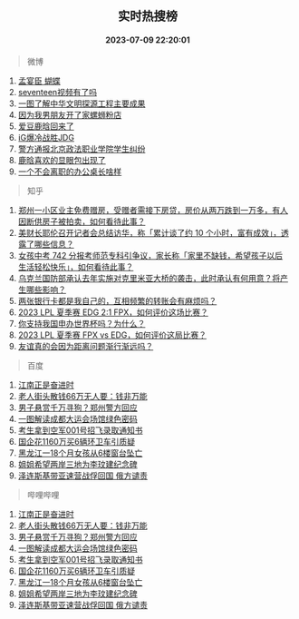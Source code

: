 <div align="center"><h2>实时热搜榜</h2><h4>2023-07-09 22:20:01</h4></div>

> 微博  

1. [孟宴臣 蝴蝶](https://s.weibo.com/weibo?q=%E5%AD%9F%E5%AE%B4%E8%87%A3%20%E8%9D%B4%E8%9D%B6&t=31&band_rank=1&Refer=top)<br />
2. [seventeen视频有了吗](https://s.weibo.com/weibo?q=seventeen%E8%A7%86%E9%A2%91%E6%9C%89%E4%BA%86%E5%90%97&t=31&band_rank=2&Refer=top)<br />
3. [一图了解中华文明探源工程主要成果](https://s.weibo.com/weibo?q=%23%E4%B8%80%E5%9B%BE%E4%BA%86%E8%A7%A3%E4%B8%AD%E5%8D%8E%E6%96%87%E6%98%8E%E6%8E%A2%E6%BA%90%E5%B7%A5%E7%A8%8B%E4%B8%BB%E8%A6%81%E6%88%90%E6%9E%9C%23&t=31&band_rank=3&Refer=top)<br />
4. [因为我男朋友开了家螺蛳粉店](https://s.weibo.com/weibo?q=%23%E5%9B%A0%E4%B8%BA%E6%88%91%E7%94%B7%E6%9C%8B%E5%8F%8B%E5%BC%80%E4%BA%86%E5%AE%B6%E8%9E%BA%E8%9B%B3%E7%B2%89%E5%BA%97%23&t=31&band_rank=4&Refer=top)<br />
5. [爱豆鹿晗回来了](https://s.weibo.com/weibo?q=%23%E7%88%B1%E8%B1%86%E9%B9%BF%E6%99%97%E5%9B%9E%E6%9D%A5%E4%BA%86%23&t=31&band_rank=5&Refer=top)<br />
6. [iG爆冷战胜JDG](https://s.weibo.com/weibo?q=%23iG%E7%88%86%E5%86%B7%E6%88%98%E8%83%9CJDG%23&t=31&band_rank=6&Refer=top)<br />
7. [警方通报北京政法职业学院学生纠纷](https://s.weibo.com/weibo?q=%23%E8%AD%A6%E6%96%B9%E9%80%9A%E6%8A%A5%E5%8C%97%E4%BA%AC%E6%94%BF%E6%B3%95%E8%81%8C%E4%B8%9A%E5%AD%A6%E9%99%A2%E5%AD%A6%E7%94%9F%E7%BA%A0%E7%BA%B7%23&t=31&band_rank=7&Refer=top)<br />
8. [鹿晗喜欢的显眼包出现了](https://s.weibo.com/weibo?q=%23%E9%B9%BF%E6%99%97%E5%96%9C%E6%AC%A2%E7%9A%84%E6%98%BE%E7%9C%BC%E5%8C%85%E5%87%BA%E7%8E%B0%E4%BA%86%23&t=31&band_rank=8&Refer=top)<br />
9. [一个不会离职的办公桌长啥样](https://s.weibo.com/weibo?q=%23%E4%B8%80%E4%B8%AA%E4%B8%8D%E4%BC%9A%E7%A6%BB%E8%81%8C%E7%9A%84%E5%8A%9E%E5%85%AC%E6%A1%8C%E9%95%BF%E5%95%A5%E6%A0%B7%23&t=31&band_rank=9&Refer=top)<br />

> 知乎  

1. [郑州一小区业主免费赠房，受赠者需接下房贷，房价从两万跌到一万多，有人因断供房子被拍卖，如何看待此事？](https://www.zhihu.com/question/611125322)<br />
2. [美财长耶伦召开记者会总结访华，称「累计谈了约 10 个小时，富有成效」，透露了哪些信息？](https://www.zhihu.com/question/611205658)<br />
3. [女孩中考 742 分报考师范专科引争议，家长称「家里不缺钱，希望孩子以后生活轻松快乐」，如何看待此事？](https://www.zhihu.com/question/611196621)<br />
4. [乌克兰国防部承认去年实施对克里米亚大桥的袭击，此时承认有何用意？将产生哪些影响？](https://www.zhihu.com/question/611197844)<br />
5. [两张银行卡都是我自己的，互相频繁的转账会有麻烦吗？](https://www.zhihu.com/question/600890599)<br />
6. [2023 LPL 夏季赛 EDG 2:1 FPX，如何评价这场比赛？](https://www.zhihu.com/question/611204711)<br />
7. [你支持我国申办世界杯吗？为什么？](https://www.zhihu.com/question/611055419)<br />
8. [2023 LPL 夏季赛 FPX vs EDG，如何评价这局比赛？](https://www.zhihu.com/question/611215476)<br />
9. [友谊真的会因为距离问题渐行渐远吗？](https://www.zhihu.com/question/606949939)<br />

> 百度  

1. [江南正是奋进时](https://www.baidu.com/s?wd=%E6%B1%9F%E5%8D%97%E6%AD%A3%E6%98%AF%E5%A5%8B%E8%BF%9B%E6%97%B6&sa=fyb_news&rsv_dl=fyb_news)<br />
2. [老人街头散钱66万无人要：钱非万能](https://www.baidu.com/s?wd=%E8%80%81%E4%BA%BA%E8%A1%97%E5%A4%B4%E6%95%A3%E9%92%B166%E4%B8%87%E6%97%A0%E4%BA%BA%E8%A6%81%EF%BC%9A%E9%92%B1%E9%9D%9E%E4%B8%87%E8%83%BD&sa=fyb_news&rsv_dl=fyb_news)<br />
3. [男子悬赏千万寻狗？郑州警方回应](https://www.baidu.com/s?wd=%E7%94%B7%E5%AD%90%E6%82%AC%E8%B5%8F%E5%8D%83%E4%B8%87%E5%AF%BB%E7%8B%97%EF%BC%9F%E9%83%91%E5%B7%9E%E8%AD%A6%E6%96%B9%E5%9B%9E%E5%BA%94&sa=fyb_news&rsv_dl=fyb_news)<br />
4. [一图解读成都大运会场馆绿色密码](https://www.baidu.com/s?wd=%E4%B8%80%E5%9B%BE%E8%A7%A3%E8%AF%BB%E6%88%90%E9%83%BD%E5%A4%A7%E8%BF%90%E4%BC%9A%E5%9C%BA%E9%A6%86%E7%BB%BF%E8%89%B2%E5%AF%86%E7%A0%81&sa=fyb_news&rsv_dl=fyb_news)<br />
5. [考生拿到空军001号招飞录取通知书](https://www.baidu.com/s?wd=%E8%80%83%E7%94%9F%E6%8B%BF%E5%88%B0%E7%A9%BA%E5%86%9B001%E5%8F%B7%E6%8B%9B%E9%A3%9E%E5%BD%95%E5%8F%96%E9%80%9A%E7%9F%A5%E4%B9%A6&sa=fyb_news&rsv_dl=fyb_news)<br />
6. [国企花1160万买6辆环卫车引质疑](https://www.baidu.com/s?wd=%E5%9B%BD%E4%BC%81%E8%8A%B11160%E4%B8%87%E4%B9%B06%E8%BE%86%E7%8E%AF%E5%8D%AB%E8%BD%A6%E5%BC%95%E8%B4%A8%E7%96%91&sa=fyb_news&rsv_dl=fyb_news)<br />
7. [黑龙江一18个月女孩从6楼窗台坠亡](https://www.baidu.com/s?wd=%E9%BB%91%E9%BE%99%E6%B1%9F%E4%B8%8018%E4%B8%AA%E6%9C%88%E5%A5%B3%E5%AD%A9%E4%BB%8E6%E6%A5%BC%E7%AA%97%E5%8F%B0%E5%9D%A0%E4%BA%A1&sa=fyb_news&rsv_dl=fyb_news)<br />
8. [姐姐希望两岸三地为李玟建纪念碑](https://www.baidu.com/s?wd=%E5%A7%90%E5%A7%90%E5%B8%8C%E6%9C%9B%E4%B8%A4%E5%B2%B8%E4%B8%89%E5%9C%B0%E4%B8%BA%E6%9D%8E%E7%8E%9F%E5%BB%BA%E7%BA%AA%E5%BF%B5%E7%A2%91&sa=fyb_news&rsv_dl=fyb_news)<br />
9. [泽连斯基带亚速营战俘回国 俄方谴责](https://www.baidu.com/s?wd=%E6%B3%BD%E8%BF%9E%E6%96%AF%E5%9F%BA%E5%B8%A6%E4%BA%9A%E9%80%9F%E8%90%A5%E6%88%98%E4%BF%98%E5%9B%9E%E5%9B%BD+%E4%BF%84%E6%96%B9%E8%B0%B4%E8%B4%A3&sa=fyb_news&rsv_dl=fyb_news)<br />

> 哔哩哔哩  

1. [江南正是奋进时](https://www.baidu.com/s?wd=%E6%B1%9F%E5%8D%97%E6%AD%A3%E6%98%AF%E5%A5%8B%E8%BF%9B%E6%97%B6&sa=fyb_news&rsv_dl=fyb_news)<br />
2. [老人街头散钱66万无人要：钱非万能](https://www.baidu.com/s?wd=%E8%80%81%E4%BA%BA%E8%A1%97%E5%A4%B4%E6%95%A3%E9%92%B166%E4%B8%87%E6%97%A0%E4%BA%BA%E8%A6%81%EF%BC%9A%E9%92%B1%E9%9D%9E%E4%B8%87%E8%83%BD&sa=fyb_news&rsv_dl=fyb_news)<br />
3. [男子悬赏千万寻狗？郑州警方回应](https://www.baidu.com/s?wd=%E7%94%B7%E5%AD%90%E6%82%AC%E8%B5%8F%E5%8D%83%E4%B8%87%E5%AF%BB%E7%8B%97%EF%BC%9F%E9%83%91%E5%B7%9E%E8%AD%A6%E6%96%B9%E5%9B%9E%E5%BA%94&sa=fyb_news&rsv_dl=fyb_news)<br />
4. [一图解读成都大运会场馆绿色密码](https://www.baidu.com/s?wd=%E4%B8%80%E5%9B%BE%E8%A7%A3%E8%AF%BB%E6%88%90%E9%83%BD%E5%A4%A7%E8%BF%90%E4%BC%9A%E5%9C%BA%E9%A6%86%E7%BB%BF%E8%89%B2%E5%AF%86%E7%A0%81&sa=fyb_news&rsv_dl=fyb_news)<br />
5. [考生拿到空军001号招飞录取通知书](https://www.baidu.com/s?wd=%E8%80%83%E7%94%9F%E6%8B%BF%E5%88%B0%E7%A9%BA%E5%86%9B001%E5%8F%B7%E6%8B%9B%E9%A3%9E%E5%BD%95%E5%8F%96%E9%80%9A%E7%9F%A5%E4%B9%A6&sa=fyb_news&rsv_dl=fyb_news)<br />
6. [国企花1160万买6辆环卫车引质疑](https://www.baidu.com/s?wd=%E5%9B%BD%E4%BC%81%E8%8A%B11160%E4%B8%87%E4%B9%B06%E8%BE%86%E7%8E%AF%E5%8D%AB%E8%BD%A6%E5%BC%95%E8%B4%A8%E7%96%91&sa=fyb_news&rsv_dl=fyb_news)<br />
7. [黑龙江一18个月女孩从6楼窗台坠亡](https://www.baidu.com/s?wd=%E9%BB%91%E9%BE%99%E6%B1%9F%E4%B8%8018%E4%B8%AA%E6%9C%88%E5%A5%B3%E5%AD%A9%E4%BB%8E6%E6%A5%BC%E7%AA%97%E5%8F%B0%E5%9D%A0%E4%BA%A1&sa=fyb_news&rsv_dl=fyb_news)<br />
8. [姐姐希望两岸三地为李玟建纪念碑](https://www.baidu.com/s?wd=%E5%A7%90%E5%A7%90%E5%B8%8C%E6%9C%9B%E4%B8%A4%E5%B2%B8%E4%B8%89%E5%9C%B0%E4%B8%BA%E6%9D%8E%E7%8E%9F%E5%BB%BA%E7%BA%AA%E5%BF%B5%E7%A2%91&sa=fyb_news&rsv_dl=fyb_news)<br />
9. [泽连斯基带亚速营战俘回国 俄方谴责](https://www.baidu.com/s?wd=%E6%B3%BD%E8%BF%9E%E6%96%AF%E5%9F%BA%E5%B8%A6%E4%BA%9A%E9%80%9F%E8%90%A5%E6%88%98%E4%BF%98%E5%9B%9E%E5%9B%BD+%E4%BF%84%E6%96%B9%E8%B0%B4%E8%B4%A3&sa=fyb_news&rsv_dl=fyb_news)<br />
